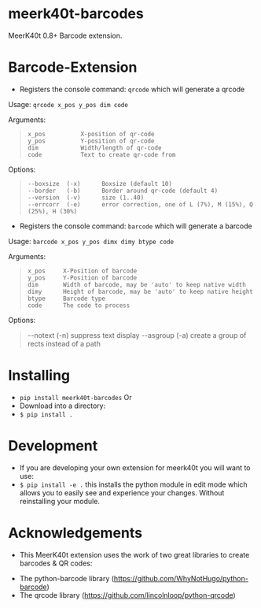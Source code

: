 # meerk40t-barcodes
MeerK40t 0.8+ Barcode extension.


# Barcode-Extension

* Registers the console command: `qrcode` which will generate a qrcode

Usage:    `qrcode x_pos y_pos dim code`

Arguments:
>     x_pos          X-position of qr-code
>     y_pos          Y-position of qr-code
>     dim            Width/length of qr-code
>     code           Text to create qr-code from

Options:
>     --boxsize  (-x)      Boxsize (default 10)
>     --border   (-b)      Border around qr-code (default 4)
>     --version  (-v)      size (1..40)
>     --errcorr  (-e)      error correction, one of L (7%), M (15%), Q (25%), H (30%)

* Registers the console command: `barcode` which will generate a barcode

Usage:    `barcode x_pos y_pos dimx dimy btype code`

Arguments:
>     x_pos     X-Position of barcode
>     y_pos     Y-Position of barcode
>     dim       Width of barcode, may be 'auto' to keep native width
>     dimy      Height of barcode, may be 'auto' to keep native height
>     btype     Barcode type
>     code      The code to process

 Options:
>    --notext  (-n)      suppress text display
>    --asgroup (-a)      create a group of rects instead of a path

# Installing
* `pip install meerk40t-barcodes`
Or
* Download into a directory:
* `$ pip install .`

# Development

* If you are developing your own extension for meerk40t you will want to use:
* `$ pip install -e .` this installs the python module in edit mode which allows you to easily see and experience your changes. Without reinstalling your module.

# Acknowledgements

* This MeerK40t extension uses the work of two great libraries to create barcodes & QR codes:

- The python-barcode library (https://github.com/WhyNotHugo/python-barcode)
- The qrcode library (https://github.com/lincolnloop/python-qrcode)
